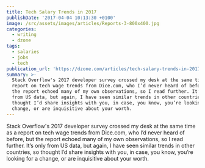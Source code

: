 ```yaml
---
title: Tech Salary Trends in 2017
publishDate: '2017-04-04 10:13:30 +0100'
image: /src/assets/images/articles/Reports-3-800x400.jpg
categories:
  - writing
  - dzone
tags:
  - salaries
  - jobs
  - tech
publication_url: 'https://dzone.com/articles/tech-salary-trends-in-2017'
summary: >-
  Stack Overflow's 2017 developer survey crossed my desk at the same time as a
  report on tech wage trends from Dice.com, who I’d never heard of before, but
  the report echoed many of my own observations, so I read further. It’s only
  from US data, but again, I have seen similar trends in other countries, so
  thought I’d share insights with you, in case, you know, you’re looking for a
  change, or are inquisitive about your worth.
---
```


Stack Overflow's 2017 developer survey crossed my desk at the same time as a report on tech wage trends from Dice.com, who I’d never heard of before, but the report echoed many of my own observations, so I read further. It’s only from US data, but again, I have seen similar trends in other countries, so thought I’d share insights with you, in case, you know, you’re looking for a change, or are inquisitive about your worth.
